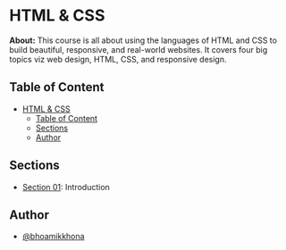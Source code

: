 # HTML & CSS

**About:** This course is all about using the languages of HTML and CSS to build beautiful, responsive, and real-world websites. It covers four big topics viz web design, HTML, CSS, and responsive design.

## Table of Content

- [HTML \& CSS](#html--css)
  - [Table of Content](#table-of-content)
  - [Sections](#sections)
  - [Author](#author)

## Sections

- [Section 01](./Section%2001): Introduction

## Author

- [@bhoamikkhona](https://github.com/bhoamikkhona)
